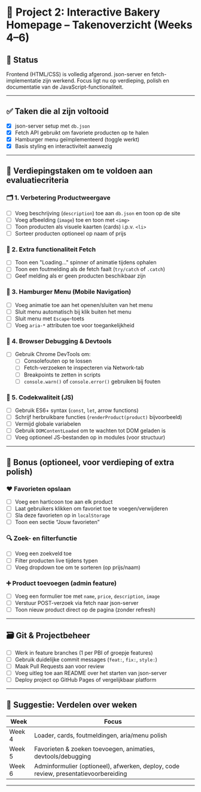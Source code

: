 # 🧁 Project 2: Interactive Bakery Homepage – Takenoverzicht (Weeks 4–6)

## 📌 Status
Frontend (HTML/CSS) is volledig afgerond. json-server en fetch-implementatie zijn werkend. Focus ligt nu op verdieping, polish en documentatie van de JavaScript-functionaliteit.

---

## ✅ Taken die al zijn voltooid
- [x] json-server setup met `db.json`
- [x] Fetch API gebruikt om favoriete producten op te halen
- [x] Hamburger menu geïmplementeerd (toggle werkt)
- [x] Basis styling en interactiviteit aanwezig

---

## 🚧 Verdiepingstaken om te voldoen aan evaluatiecriteria

### 🗂️ 1. Verbetering Productweergave
- [ ] Voeg beschrijving (`description`) toe aan `db.json` en toon op de site
- [ ] Voeg afbeelding (`image`) toe en toon met `<img>`
- [ ] Toon producten als visuele kaarten (cards) i.p.v. `<li>`
- [ ] Sorteer producten optioneel op naam of prijs

### 🔄 2. Extra functionaliteit Fetch
- [ ] Toon een "Loading..." spinner of animatie tijdens ophalen
- [ ] Toon een foutmelding als de fetch faalt (`try/catch` of `.catch`)
- [ ] Geef melding als er geen producten beschikbaar zijn

### 🍔 3. Hamburger Menu (Mobile Navigation)
- [ ] Voeg animatie toe aan het openen/sluiten van het menu
- [ ] Sluit menu automatisch bij klik buiten het menu
- [ ] Sluit menu met `Escape`-toets
- [ ] Voeg `aria-*` attributen toe voor toegankelijkheid

### 🧠 4. Browser Debugging & Devtools
- [ ] Gebruik Chrome DevTools om:
  - [ ] Consolefouten op te lossen
  - [ ] Fetch-verzoeken te inspecteren via Network-tab
  - [ ] Breakpoints te zetten in scripts
  - [ ] `console.warn()` of `console.error()` gebruiken bij fouten

### 🧼 5. Codekwaliteit (JS)
- [ ] Gebruik ES6+ syntax (`const`, `let`, arrow functions)
- [ ] Schrijf herbruikbare functies (`renderProduct(product)` bijvoorbeeld)
- [ ] Vermijd globale variabelen
- [ ] Gebruik `DOMContentLoaded` om te wachten tot DOM geladen is
- [ ] Voeg optioneel JS-bestanden op in modules (voor structuur)

---

## 🚀 Bonus (optioneel, voor verdieping of extra polish)

### ❤️ Favorieten opslaan
- [ ] Voeg een harticoon toe aan elk product
- [ ] Laat gebruikers klikken om favoriet toe te voegen/verwijderen
- [ ] Sla deze favorieten op in `localStorage`
- [ ] Toon een sectie “Jouw favorieten”

### 🔍 Zoek- en filterfunctie
- [ ] Voeg een zoekveld toe
- [ ] Filter producten live tijdens typen
- [ ] Voeg dropdown toe om te sorteren (op prijs/naam)

### ➕ Product toevoegen (admin feature)
- [ ] Voeg een formulier toe met `name`, `price`, `description`, `image`
- [ ] Verstuur POST-verzoek via fetch naar json-server
- [ ] Toon nieuw product direct op de pagina (zonder refresh)

---

## 🗃️ Git & Projectbeheer
- [ ] Werk in feature branches (1 per PBI of groepje features)
- [ ] Gebruik duidelijke commit messages (`feat:`, `fix:`, `style:`)
- [ ] Maak Pull Requests aan voor review
- [ ] Voeg uitleg toe aan README over het starten van json-server
- [ ] Deploy project op GitHub Pages of vergelijkbaar platform

---

## 📅 Suggestie: Verdelen over weken

| Week | Focus |
|------|-------|
| Week 4 | Loader, cards, foutmeldingen, aria/menu polish |
| Week 5 | Favorieten & zoeken toevoegen, animaties, devtools/debugging |
| Week 6 | Adminformulier (optioneel), afwerken, deploy, code review, presentatievoorbereiding |

---

